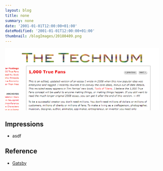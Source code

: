 ```yaml
---
layout: blog
title: none
summary: none
date: '2001-01-01T12:00:00+01:00'
dateModified: '2001-01-01T12:00:00+01:00'
thumbnail: /blogImages/20180409.png
---
```


![Alt text here](./1000_true_fans.png)


## Impressions
- asdf


## Reference
* [Gatsby](https://www.gatsbyjs.org/tutorial/)

